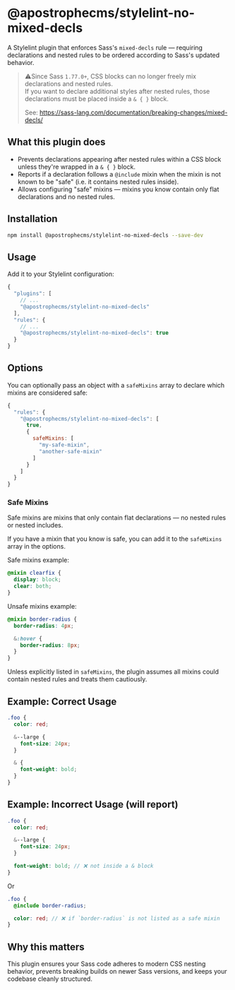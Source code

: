 # @apostrophecms/stylelint-no-mixed-decls 

A Stylelint plugin that enforces Sass's `mixed-decls` rule — requiring declarations and nested rules to be ordered according to Sass's updated behavior.

>⚠️Since Sass `1.77.0+`, CSS blocks can no longer freely mix declarations and nested rules.  
> If you want to declare additional styles after nested rules, those declarations must be placed inside a `& { }` block.
>
> See: https://sass-lang.com/documentation/breaking-changes/mixed-decls/

## What this plugin does

- Prevents declarations appearing after nested rules within a CSS block unless they're wrapped in a `& { }` block.
- Reports if a declaration follows a `@include` mixin when the mixin is not known to be "safe" (i.e. it contains nested rules inside).
- Allows configuring "safe" mixins — mixins you know contain only flat declarations and no nested rules.

## Installation

```bash
npm install @apostrophecms/stylelint-no-mixed-decls --save-dev
```

## Usage

Add it to your Stylelint configuration:

```js
{
  "plugins": [
    // ...
    "@apostrophecms/stylelint-no-mixed-decls"
  ],
  "rules": {
    // ...
    "@apostrophecms/stylelint-no-mixed-decls": true
  }
}
```

## Options

You can optionally pass an object with a `safeMixins` array to declare which mixins are considered safe:

```js
{
  "rules": {
    "@apostrophecms/stylelint-no-mixed-decls": [
      true,
      {
        safeMixins: [
          "my-safe-mixin",
          "another-safe-mixin"
        ]
      }
    ]
  }
}
```

### Safe Mixins

Safe mixins are mixins that only contain flat declarations — no nested rules or nested includes.

If you have a mixin that you know is safe, you can add it to the `safeMixins` array in the options.

Safe mixins example:

```scss
@mixin clearfix {
  display: block;
  clear: both;
}
```

Unsafe mixins example:

```scss
@mixin border-radius {
  border-radius: 4px;

  &:hover {
    border-radius: 8px;
  }
}
```

Unless explicitly listed in `safeMixins`, the plugin assumes all mixins could contain nested rules and treats them cautiously.

## Example: Correct Usage

```scss
.foo {
  color: red;

  &--large {
    font-size: 24px;
  }

  & {
    font-weight: bold;
  }
}
```

## Example: Incorrect Usage (will report)

```scss
.foo {
  color: red;

  &--large {
    font-size: 24px;
  }

  font-weight: bold; // ❌ not inside a & block
}
```

Or

```scss
.foo {
  @include border-radius;

  color: red; // ❌ if `border-radius` is not listed as a safe mixin
}
```

## Why this matters

This plugin ensures your Sass code adheres to modern CSS nesting behavior, prevents breaking builds on newer Sass versions, and keeps your codebase cleanly structured.
